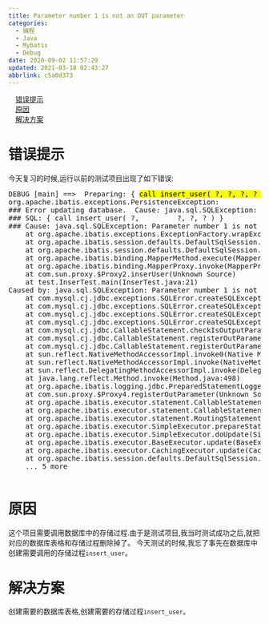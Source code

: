 ```yaml
---
title: Parameter number 1 is not an OUT parameter
categories: 
  - 编程
  - Java
  - Mybatis
  - Debug
date: 2020-09-02 11:57:29
updated: 2021-03-18 02:43:27
abbrlink: c5a0d373
---
```

<div id='my_toc'><a href="/blog/c5a0d373/#错误提示" class="header_1">错误提示</a>&nbsp;<br><a href="/blog/c5a0d373/#原因" class="header_1">原因</a>&nbsp;<br><a href="/blog/c5a0d373/#解决方案" class="header_1">解决方案</a>&nbsp;<br></div>
<style>.header_1{margin-left: 1em;}.header_2{margin-left: 2em;}.header_3{margin-left: 3em;}.header_4{margin-left: 4em;}.header_5{margin-left: 5em;}.header_6{margin-left: 6em;}</style>
<!--more-->
<script>if (navigator.platform.search('arm')==-1){document.getElementById('my_toc').style.display = 'none';}var e,p = document.getElementsByTagName('p');while (p.length>0) {e = p[0];e.parentElement.removeChild(e);}</script>

<!--end-->
# 错误提示
今天复习的时候,运行以前的测试项目出现了如下错误:
<pre>
DEBUG [main] ==&gt;  Preparing: { <mark>call insert_user( ?, ?, ?, ? )</mark> } 
org.apache.ibatis.exceptions.PersistenceException: 
&#35;&#35;&#35; Error updating database.  Cause: java.sql.SQLException: <mark>Parameter number 1 is not an OUT parameter</mark>
&#35;&#35;&#35; SQL: { call insert_user( ?,         ?, ?, ? ) }
&#35;&#35;&#35; Cause: java.sql.SQLException: Parameter number 1 is not an OUT parameter
	at org.apache.ibatis.exceptions.ExceptionFactory.wrapException(ExceptionFactory.java:30)
	at org.apache.ibatis.session.defaults.DefaultSqlSession.update(DefaultSqlSession.java:200)
	at org.apache.ibatis.session.defaults.DefaultSqlSession.insert(DefaultSqlSession.java:185)
	at org.apache.ibatis.binding.MapperMethod.execute(MapperMethod.java:57)
	at org.apache.ibatis.binding.MapperProxy.invoke(MapperProxy.java:59)
	at com.sun.proxy.$Proxy2.inserUser(Unknown Source)
	at test.InserTest.main(InserTest.java:21)
Caused by: java.sql.SQLException: Parameter number 1 is not an OUT parameter
	at com.mysql.cj.jdbc.exceptions.SQLError.createSQLException(SQLError.java:129)
	at com.mysql.cj.jdbc.exceptions.SQLError.createSQLException(SQLError.java:97)
	at com.mysql.cj.jdbc.exceptions.SQLError.createSQLException(SQLError.java:89)
	at com.mysql.cj.jdbc.exceptions.SQLError.createSQLException(SQLError.java:63)
	at com.mysql.cj.jdbc.CallableStatement.checkIsOutputParam(CallableStatement.java:643)
	at com.mysql.cj.jdbc.CallableStatement.registerOutParameter(CallableStatement.java:1714)
	at com.mysql.cj.jdbc.CallableStatement.registerOutParameter(CallableStatement.java:1722)
	at sun.reflect.NativeMethodAccessorImpl.invoke0(Native Method)
	at sun.reflect.NativeMethodAccessorImpl.invoke(NativeMethodAccessorImpl.java:62)
	at sun.reflect.DelegatingMethodAccessorImpl.invoke(DelegatingMethodAccessorImpl.java:43)
	at java.lang.reflect.Method.invoke(Method.java:498)
	at org.apache.ibatis.logging.jdbc.PreparedStatementLogger.invoke(PreparedStatementLogger.java:78)
	at com.sun.proxy.$Proxy4.registerOutParameter(Unknown Source)
	at org.apache.ibatis.executor.statement.CallableStatementHandler.registerOutputParameters(CallableStatementHandler.java:110)
	at org.apache.ibatis.executor.statement.CallableStatementHandler.parameterize(CallableStatementHandler.java:94)
	at org.apache.ibatis.executor.statement.RoutingStatementHandler.parameterize(RoutingStatementHandler.java:64)
	at org.apache.ibatis.executor.SimpleExecutor.prepareStatement(SimpleExecutor.java:86)
	at org.apache.ibatis.executor.SimpleExecutor.doUpdate(SimpleExecutor.java:49)
	at org.apache.ibatis.executor.BaseExecutor.update(BaseExecutor.java:117)
	at org.apache.ibatis.executor.CachingExecutor.update(CachingExecutor.java:76)
	at org.apache.ibatis.session.defaults.DefaultSqlSession.update(DefaultSqlSession.java:198)
	... 5 more

</pre>

# 原因
这个项目需要调用数据库中的存储过程.由于是测试项目,我当时测试成功之后,就把对应的数据库表格和存储过程删除掉了。
今天测试的时候,我忘了事先在数据库中创建需要调用的存储过程`insert_user`。
# 解决方案
创建需要的数据库表格,创建需要的存储过程`insert_user`。
